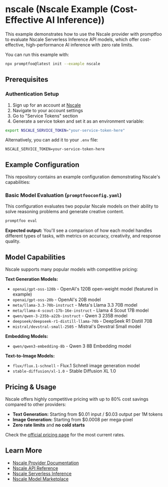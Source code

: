 # nscale (Nscale Example (Cost-Effective AI Inference))

This example demonstrates how to use the Nscale provider with promptfoo to evaluate Nscale Serverless Inference API models, which offer cost-effective, high-performance AI inference with zero rate limits.

You can run this example with:

```bash
npx promptfoo@latest init --example nscale
```

## Prerequisites

### Authentication Setup

1. Sign up for an account at [Nscale](https://nscale.com/)
2. Navigate to your account settings
3. Go to "Service Tokens" section
4. Generate a service token and set it as an environment variable:

```bash
export NSCALE_SERVICE_TOKEN="your-service-token-here"
```

Alternatively, you can add it to your `.env` file:

```
NSCALE_SERVICE_TOKEN=your-service-token-here
```

## Example Configuration

This repository contains an example configuration demonstrating Nscale's capabilities:

### Basic Model Evaluation (`promptfooconfig.yaml`)

This configuration evaluates two popular Nscale models on their ability to solve reasoning problems and generate creative content.

```bash
promptfoo eval
```

**Expected output:** You'll see a comparison of how each model handles different types of tasks, with metrics on accuracy, creativity, and response quality.

## Model Capabilities

Nscale supports many popular models with competitive pricing:

**Text Generation Models:**

- `openai/gpt-oss-120b` - OpenAI's 120B open-weight model (featured in example)
- `openai/gpt-oss-20b` - OpenAI's 20B model
- `meta/llama-3.3-70b-instruct` - Meta's Llama 3.3 70B model
- `meta/llama-4-scout-17b-16e-instruct` - Llama 4 Scout 17B model
- `qwen/qwen-3-235b-a22b-instruct` - Qwen 3 235B model
- `deepseek/deepseek-r1-distill-llama-70b` - DeepSeek R1 Distill 70B
- `mistral/devstral-small-2505` - Mistral's Devstral Small model

**Embedding Models:**

- `qwen/qwen3-embedding-8b` - Qwen 3 8B Embedding model

**Text-to-Image Models:**

- `flux/flux.1-schnell` - Flux.1 Schnell image generation model
- `stable-diffusion/xl-1.0` - Stable Diffusion XL 1.0

## Pricing & Usage

Nscale offers highly competitive pricing with up to 80% cost savings compared to other providers:

- **Text Generation:** Starting from $0.01 input / $0.03 output per 1M tokens
- **Image Generation:** Starting from $0.0008 per mega-pixel
- **Zero rate limits** and **no cold starts**

Check the [official pricing page](https://docs.nscale.com/pricing) for the most current rates.

## Learn More

- [Nscale Provider Documentation](https://promptfoo.dev/docs/providers/nscale)
- [Nscale API Reference](https://docs.nscale.com/)
- [Nscale Serverless Inference](https://nscale.com/serverless)
- [Nscale Model Marketplace](https://nscale.com/models)

